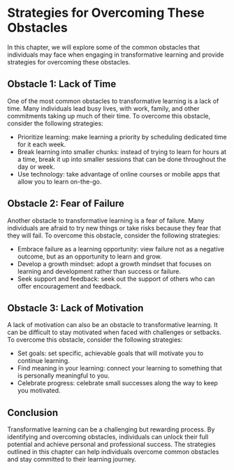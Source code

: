 Strategies for Overcoming These Obstacles
==========================================================================

In this chapter, we will explore some of the common obstacles that individuals may face when engaging in transformative learning and provide strategies for overcoming these obstacles.

Obstacle 1: Lack of Time
------------------------

One of the most common obstacles to transformative learning is a lack of time. Many individuals lead busy lives, with work, family, and other commitments taking up much of their time. To overcome this obstacle, consider the following strategies:

* Prioritize learning: make learning a priority by scheduling dedicated time for it each week.
* Break learning into smaller chunks: instead of trying to learn for hours at a time, break it up into smaller sessions that can be done throughout the day or week.
* Use technology: take advantage of online courses or mobile apps that allow you to learn on-the-go.

Obstacle 2: Fear of Failure
---------------------------

Another obstacle to transformative learning is a fear of failure. Many individuals are afraid to try new things or take risks because they fear that they will fail. To overcome this obstacle, consider the following strategies:

* Embrace failure as a learning opportunity: view failure not as a negative outcome, but as an opportunity to learn and grow.
* Develop a growth mindset: adopt a growth mindset that focuses on learning and development rather than success or failure.
* Seek support and feedback: seek out the support of others who can offer encouragement and feedback.

Obstacle 3: Lack of Motivation
------------------------------

A lack of motivation can also be an obstacle to transformative learning. It can be difficult to stay motivated when faced with challenges or setbacks. To overcome this obstacle, consider the following strategies:

* Set goals: set specific, achievable goals that will motivate you to continue learning.
* Find meaning in your learning: connect your learning to something that is personally meaningful to you.
* Celebrate progress: celebrate small successes along the way to keep you motivated.

Conclusion
----------

Transformative learning can be a challenging but rewarding process. By identifying and overcoming obstacles, individuals can unlock their full potential and achieve personal and professional success. The strategies outlined in this chapter can help individuals overcome common obstacles and stay committed to their learning journey.
